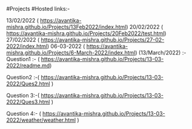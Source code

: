 #Projects
#Hosted links:-

13/02/2022 ( https://avantika-mishra.github.io/Projects/13Feb2022/index.html)
20/02/2022 ( https://avantika-mishra.github.io/Projects/20Feb2022/test.html)
27/02/2022 ( https://avantika-mishra.github.io/Projects/27-02-2022/index.html)
06-03-2022 ( https://avantika-mishra.github.io/Projects/6-March-2022/index.html)
(13/March/2022) :-
Question1 :- ( https://avantika-mishra.github.io/Projects/13-03-2022/readme.md)

Question2 :-( https://avantika-mishra.github.io/Projects/13-03-2022/Ques2.html )

Question 3:-( https://avantika-mishra.github.io/Projects/13-03-2022/Ques3.html )

Question 4:- ( https://avantika-mishra.github.io/Projects/13-03-2022/weather/weather.html )

